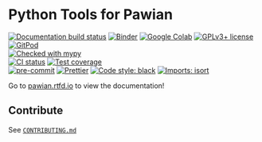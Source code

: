 # Python Tools for Pawian

[![Documentation build status](https://readthedocs.org/projects/pawian/badge/?version=latest)](https://pwa.readthedocs.io/projects/pawian)
[![Binder](https://static.mybinder.org/badge_logo.svg)](https://mybinder.org/v2/gh/redeboer/PawianTools/stable?filepath=docs/usage)
[![Google Colab](https://colab.research.google.com/assets/colab-badge.svg)](https://colab.research.google.com/github/redeboer/PawianTools/blob/master)
[![GPLv3+ license](https://img.shields.io/badge/License-GPLv3+-blue.svg)](https://www.gnu.org/licenses/gpl-3.0-standalone.html)
[![GitPod](https://img.shields.io/badge/Gitpod-ready--to--code-blue?logo=gitpod)](https://gitpod.io/#https://github.com/redeboer/PawianTools)
<br>[![Checked with mypy](http://www.mypy-lang.org/static/mypy_badge.svg)](https://mypy.readthedocs.io)
<br>
[![CI status](https://github.com/redeboer/PawianTools/workflows/CI/badge.svg)](https://github.com/redeboer/PawianTools/actions?query=branch%3Amaster+workflow%3ACI)
[![Test coverage](https://codecov.io/gh/redeboer/PawianTools/branch/master/graph/badge.svg)](https://codecov.io/gh/redeboer/PawianTools)
<br>
[![pre-commit](https://img.shields.io/badge/pre--commit-enabled-brightgreen)](https://github.com/pre-commit/pre-commit)
[![Prettier](https://camo.githubusercontent.com/687a8ae8d15f9409617d2cc5a30292a884f6813a/68747470733a2f2f696d672e736869656c64732e696f2f62616467652f636f64655f7374796c652d70726574746965722d6666363962342e7376673f7374796c653d666c61742d737175617265)](https://prettier.io/)
[![Code style: black](https://img.shields.io/badge/code%20style-black-000000.svg)](https://github.com/psf/black)
[![Imports: isort](https://img.shields.io/badge/%20imports-isort-%231674b1?style=flat&labelColor=ef8336)](https://pycqa.github.io/isort)

Go to [pawian.rtfd.io](https://pwa.readthedocs.io) to view the documentation!

## Contribute

See [`CONTRIBUTING.md`](./CONTRIBUTING.md)

